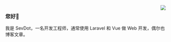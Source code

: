 <img align="right" src="https://github-readme-stats.vercel.app/api?username=sevdot&show_icons=true&icon_color=805AD5&text_color=718096&bg_color=ffffff&hide_title=true" />

### 您好👋 

我是 SevDot，一名开发工程师，通常使用 Laravel 和 Vue 做 Web 开发，偶尔也博客文章。
